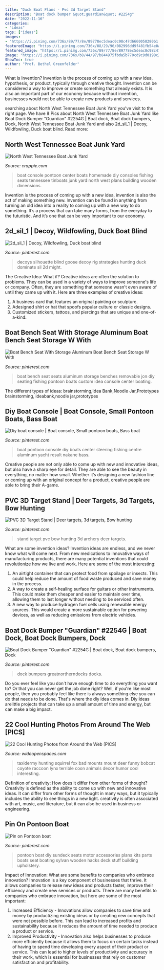 ```yaml
---
title: "Duck Boat Plans - Pvc 3d Target Stand"
description: "Boat dock bumper &quot;guardian&quot; #2254g"
date: "2022-11-16"
categories:
- "ideas"
tags: ["ideas"]
images:
- "https://i.pinimg.com/736x/89/77/8e/89778ec5deac0c98c47d6660058280b1.jpg"
featuredImage: "https://i.pinimg.com/736x/08/29/96/082996dd9f481fb54e0a361ef518935a--goose-blind-hunting.jpg"
featured_image: "https://i.pinimg.com/736x/89/77/8e/89778ec5deac0c98c47d6660058280b1.jpg"
image: "https://i.pinimg.com/736x/b8/44/97/b844975fbda5b770cd9c9d0198c213e1.jpg"
ShowToc: true
author: "Prof. Bethel Greenfelder"
---
```



What is Invention?
Invention is the process of coming up with a new idea, hypothesis, or product, typically through creative thought. Invention can be considered a way to improve or create something that already exists. It is also an important part of our economy because without invention, businesses would not be able to create new products and services.

	

		
searching about North West Tennessee Boat Junk Yard you've visit to the right page. We have 8 Pics about North West Tennessee Boat Junk Yard like Boat Dock Bumper &quot;Guardian&quot; #2254G | Boat dock, Boat dock bumpers, Dock, North West Tennessee Boat Junk Yard and also 2d_sil_1 | Decoy, Wildfowling, Duck boat blind. Read more:
		
    
## North West Tennessee Boat Junk Yard

<img loading=lazy src="https://www.crappie.com/crappie/attachments/tennessee/255908d1483811334-north-west-tennessee-boat-junk-yard-console-basstracker078-jpg" onerror="this.onerror=null;this.src='https://tse1.mm.bing.net/th?id=OIP.oaRQJJx6sWxv9kSLwze8fAHaJ4&amp;pid=15.1';" alt="North West Tennessee Boat Junk Yard">

_Source: crappie.com_

>boat console pontoon center boats homemade diy consoles fishing seats tennessee tinboats junk yard north west plans building wooden dimensions. 

	

Invention is the process of coming up with a new idea, invention is also the act of making something new. Invention can be found in anything from turning an old idea into a reality to coming up with a new way to do something. It’s a process that can take many forms, from the everyday to the futuristic. And it’s one that can be very important to our economy.

    
## 2d_sil_1 | Decoy, Wildfowling, Duck Boat Blind

<img loading=lazy src="https://i.pinimg.com/736x/08/29/96/082996dd9f481fb54e0a361ef518935a--goose-blind-hunting.jpg" onerror="this.onerror=null;this.src='https://tse3.mm.bing.net/th?id=OIP.swYRu3qCiB4jw_HBO0nmYAHaE8&amp;pid=15.1';" alt="2d_sil_1 | Decoy, Wildfowling, Duck boat blind">

_Source: pinterest.com_

>decoys silhouette blind goose decoy rig strategies hunting duck dominate sil 2d might. 

	

The Creative Idea: What if?
Creative ideas are often the solution to problems. They can be used in a variety of ways to improve someone's life or company. Often, they are something that someone wasn't even aware of until they came up with it. Here are three examples of creative ideas: 
1. A business card that features an original painting or sculpture. 
2. Adesigned shirt or hat that spoofs popular culture or classic designs. 
3. Customized stickers, tattoos, and piercings that are unique and one-of-a-kind.

    
## Boat Bench Seat With Storage Aluminum Boat Bench Seat Storage W With

<img loading=lazy src="https://i.pinimg.com/736x/89/77/8e/89778ec5deac0c98c47d6660058280b1.jpg" onerror="this.onerror=null;this.src='https://tse4.mm.bing.net/th?id=OIP.Sw-gZAg642h1BH6lt13B1QHaFj&amp;pid=15.1';" alt="Boat Bench Seat With Storage Aluminum Boat Bench Seat Storage W With">

_Source: pinterest.com_

>boat bench seat seats aluminum storage benches removable jon diy seating fishing pontoon boats custom idea console center boating. 

	

The different types of ideas: brainstorming,Idea Bank,Noodle Jar,Prototypes
brainstorming, ideabank,noodle jar,prototypes

    
## Diy Boat Console | Boat Console, Small Pontoon Boats, Bass Boat

<img loading=lazy src="https://i.pinimg.com/736x/b8/44/97/b844975fbda5b770cd9c9d0198c213e1.jpg" onerror="this.onerror=null;this.src='https://tse2.mm.bing.net/th?id=OIP.8wVSqeWLHpf_hAO4dgi8owHaJ6&amp;pid=15.1';" alt="Diy boat console | Boat console, Small pontoon boats, Bass boat">

_Source: pinterest.com_

>boat pontoon console diy boats center steering fishing centre aluminum yacht result nakane bass. 

	

Creative people are not only able to come up with new and innovative ideas, but also have a sharp eye for detail. They are able to see the beauty in everything, no matter how small. Whether it’s designing a new fashion line or coming up with an original concept for a product, creative people are able to bring their A-game.

    
## PVC 3D Target Stand | Deer Targets, 3d Targets, Bow Hunting

<img loading=lazy src="https://i.pinimg.com/736x/a5/02/d9/a502d9cf4966b213da9faa4932c947b8--pvc.jpg" onerror="this.onerror=null;this.src='https://tse1.mm.bing.net/th?id=OIP.S1mv6D8JBAgRwX7PqXp0VAHaJ3&amp;pid=15.1';" alt="PVC 3D Target Stand | Deer targets, 3d targets, Bow hunting">

_Source: pinterest.com_

>stand target pvc bow hunting 3d archery deer targets. 

	

What are some invention ideas?
Invention ideas are endless, and we never know what will come next. From new medications to innovative ways of manufacturing products, there are many potential inventions that could revolutionize how we live and work. Here are some of the most interesting: 
1. An airtight container that can protect food from spoilage or insects. This could help reduce the amount of food waste produced and save money in the process. 
2. A way to create a self-healing surface for guitars or other instruments. This could make them cheaper and easier to maintain over time, allowing them to last longer without needing to be serviced often. 
3. A new way to produce hydrogen fuel cells using renewable energy sources. This would create a more sustainable option for powering devices, as well as reducing emissions from electric vehicles. 

    
## Boat Dock Bumper &quot;Guardian&quot; #2254G | Boat Dock, Boat Dock Bumpers, Dock

<img loading=lazy src="https://i.pinimg.com/736x/42/79/ed/4279edfd1defd032e8f912ff8900792f.jpg" onerror="this.onerror=null;this.src='https://tse2.mm.bing.net/th?id=OIP.LRxbuA3ji_ldNxGI38AtJgHaHa&amp;pid=15.1';" alt="Boat Dock Bumper &quot;Guardian&quot; #2254G | Boat dock, Boat dock bumpers, Dock">

_Source: pinterest.com_

>dock bumpers greatnortherndocks docks. 

	

Do you ever feel like you don't have enough time to do everything you want to? Or that you can never get the job done right? Well, if you're like most people, then you probably feel like there is always something else you can do that needs to be done. That's where the diy idea comes in. Diy ideas arelittle projects that can take up a small amount of time and energy, but can make a big impact.

    
## 22 Cool Hunting Photos From Around The Web [PICS]

<img loading=lazy src="http://cdn0.wideopenspaces.com/wp-content/uploads/2014/11/CH-3.jpg" onerror="this.onerror=null;this.src='https://tse1.mm.bing.net/th?id=OIP.e1A1cQKglvdP27Kwxgvq5gHaKA&amp;pid=15.1';" alt="22 Cool Hunting Photos from Around the Web [PICS]">

_Source: wideopenspaces.com_

>taxidermy hunting squirrel fox bad mounts mount deer funny bobcat coyote raccoon lynx terrible coon animals decor humor cool interesting. 

	

Definition of creativity: How does it differ from other forms of thought?
Creativity is defined as the ability to come up with new and innovative ideas. It can differ from other forms of thought in many ways, but it typically includes the ability to see things in a new light. creativity is often associated with art, music, and literature, but it can also be used in business or engineering.

    
## Pin On Pontoon Boat

<img loading=lazy src="https://i.pinimg.com/736x/7c/4d/97/7c4d97051653ad05d3fcce15c784395a.jpg" onerror="this.onerror=null;this.src='https://tse2.mm.bing.net/th?id=OIP._snADI96xNqXcwAQ-YiGLQAAAA&amp;pid=15.1';" alt="Pin on Pontoon boat">

_Source: pinterest.com_

>pontoon boat diy sundeck seats motor accessories plans kits parts boats seat boating sylvan wooden hacks deck stuff building upholstery. 

	

Impact of Innovation: What are some benefits to companies who embrace innovation?
Innovation is a key component of businesses that thrive. It allows companies to release new ideas and products faster, improve their efficiency and create new services or products. There are many benefits to companies who embrace innovation, but here are some of the most important: 
1. Increased Efficiency - Innovations allow companies to save time and money by productizing existing ideas or by creating new concepts that were not possible before. This can lead to increased profits and sustainability because it reduces the amount of time needed to produce a product or service. 
2. Improved Productivity - Innovation also helps businesses to produce more efficiently because it allows them to focus on certain tasks instead of having to spend time developing every aspect of their product or service. This can lead to higher levels of productivity and accuracy in their work, which is essential for businesses that rely on customer satisfaction and profitability.

